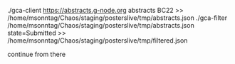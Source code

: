 ./gca-client https://abstracts.g-node.org abstracts BC22 >> /home/msonntag/Chaos/staging/posterslive/tmp/abstracts.json
./gca-filter /home/msonntag/Chaos/staging/posterslive/tmp/abstracts.json state=Submitted >> /home/msonntag/Chaos/staging/posterslive/tmp/filtered.json

continue from there
